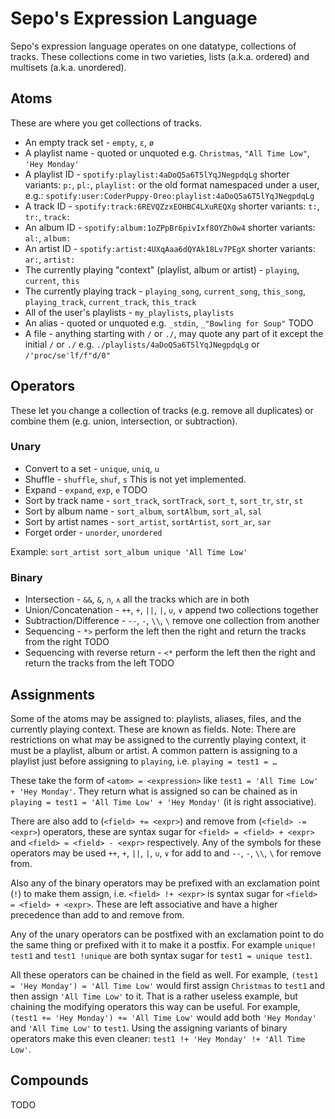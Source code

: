 # Sepo's Expression Language

Sepo's expression language operates on one datatype, collections of tracks. These collections come in two varieties, lists (a.k.a. ordered) and multisets (a.k.a. unordered).

## Atoms

These are where you get collections of tracks.

- An empty track set - `empty`, `ε`, `ø`
- A playlist name - quoted or unquoted
	e.g. `Christmas`, `"All Time Low"`, `'Hey Monday'`
- A playlist ID - `spotify:playlist:4aDoQ5a6T5lYqJNegpdqLg`
	shorter variants: `p:`, `pl:`, `playlist:`
	or the old format namespaced under a user, e.g.: `spotify:user:CoderPuppy-Oreo:playlist:4aDoQ5a6T5lYqJNegpdqLg`
- A track ID - `spotify:track:6REVQZzxEOHBC4LXuREQXg`
	shorter variants: `t:`, `tr:`, `track:`
- An album ID - `spotify:album:1oZPpBr6pivIxf8OYZh0w4`
	shorter variants: `al:`, `album:`
- An artist ID - `spotify:artist:4UXqAaa6dQYAk18Lv7PEgX`
	shorter variants: `ar:`, `artist:`
- The currently playing "context" (playlist, album or artist) - `playing`, `current`, `this`
- The currently playing track - `playing_song`, `current_song`, `this_song`, `playing_track`, `current_track`, `this_track`
- All of the user's playlists - `my_playlists`, `playlists`
- An alias - quoted or unquoted
	e.g. `_stdin`, `_"Bowling for Soup"`
	TODO
- A file - anything starting with `/` or `./`, may quote any part of it except the initial `/` or `./`
	e.g. `./playlists/4aDoQ5a6T5lYqJNegpdqLg` or `/'proc/se'lf/f"d/0"`

## Operators

These let you change a collection of tracks (e.g. remove all duplicates) or combine them (e.g. union, intersection, or subtraction).

### Unary

- Convert to a set - `unique`, `uniq`, `u`
- Shuffle - `shuffle`, `shuf`, `s`
	This is not yet implemented.
- Expand - `expand`, `exp`, `e`
	TODO
- Sort by track name - `sort_track`, `sortTrack`, `sort_t`, `sort_tr`, `str`, `st`
- Sort by album name - `sort_album`, `sortAlbum`, `sort_al`, `sal`
- Sort by artist names - `sort_artist`, `sortArtist`, `sort_ar`, `sar`
- Forget order - `unorder`, `unordered`

Example: `sort_artist sort_album unique 'All Time Low'`

### Binary

- Intersection - `&&`, `&`, `∩`, `∧`
	all the tracks which are in both
- Union/Concatenation - `++`, `+`, `||`, `|`, `∪`, `∨`
	append two collections together
- Subtraction/Difference - `--`, `-`, `\\`, `\`
	remove one collection from another
- Sequencing - `*>`
	perform the left then the right and return the tracks from the right
	TODO
- Sequencing with reverse return - `<*`
	perform the left then the right and return the tracks from the left
	TODO

## Assignments

Some of the atoms may be assigned to: playlists, aliases, files, and the currently playing context. These are known as fields.
Note: There are restrictions on what may be assigned to the currently playing context, it must be a playlist, album or artist. A common pattern is assigning to a playlist just before assigning to `playing`, i.e. `playing = test1 = …`

These take the form of `<atom> = <expression>` like `test1 = 'All Time Low' + 'Hey Monday'`. They return what is assigned so can be chained as in `playing = test1 = 'All Time Low' + 'Hey Monday'` (it is right associative).

There are also add to (`<field> += <expr>`) and remove from (`<field> -= <expr>`) operators, these are syntax sugar for `<field> = <field> + <expr>` and `<field> = <field> - <expr>` respectively. Any of the symbols for these operators may be used `++`, `+`, `||`, `|`, `∪`, `∨` for add to and `--`, `-`, `\\`, `\` for remove from.

Also any of the binary operators may be prefixed with an exclamation point (`!`) to make them assign, i.e. `<field> !+ <expr>` is syntax sugar for `<field> = <field> + <expr>`. These are left associative and have a higher precedence than add to and remove from.

Any of the unary operators can be postfixed with an exclamation point to do the same thing or prefixed with it to make it a postfix. For example `unique! test1` and `test1 !unique` are both syntax sugar for `test1 = unique test1`.

All these operators can be chained in the field as well. For example, `(test1 = 'Hey Monday') = 'All Time Low'` would first assign `Christmas` to `test1` and then assign `'All Time Low'` to it. That is a rather useless example, but chaining the modifying operators this way can be useful. For example, `(test1 += 'Hey Monday') += 'All Time Low'` would add both `'Hey Monday'` and `'All Time Low'` to `test1`. Using the assigning variants of binary operators make this even cleaner: `test1 !+ 'Hey Monday' !+ 'All Time Low'`.

## Compounds

TODO
